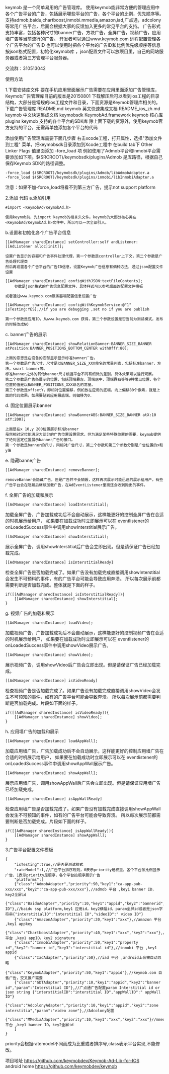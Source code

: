 keymob 是一个简单易用的广告管理库。
使用keymob能非常方便的管理应用中各个广告平台的广告，包括展示哪些平台的广告，各个平台的比例，优先顺序等。
支持admob,baidu,chartboost,inmobi.mmedia,amazon,iad,广点通，adcolony等常用广告平台，后面会根据大家的反馈加入更多的常见平台的支持。
广告形式支持丰富，包括各种尺寸的banner广告，方块广告，全屏广告，视频广告，应用墙广告等当前流行的广告。
开发者可以通过www.keymob.com 远程配置管理各个广告平台的广告ID
也可以使用时把各个平台的广告ID和比例优先级顺序等信息按json格式配置，初始化keymob库 ，json配置文件可以放项目里，自己的网站服务器或者第三方管理平台服务器。

交流群：310513042

使用方法

1.下载安装库文件
要在手机应用里面展示广告需要在应用里面添加广告管理库，Keymob广告管理库目前的版本是20150801 下载解压后可以看到ios工程的目录结构，大部分是常规的ios工程文件和目录，下面资源是Keymob管理库相关的。 下载广告管理库
README.md keymob 英文快速集成文档
README_ios_zh.md keymob 中文快速集成文档
keymobsdk
KeymobAd.framework keymob 核心库
plugins keymob 支持的各个平台的SDK库
除上面下载的资源外，使用keymob官方支持的平台，无需再单独添加各个平台的代码


添加使用广告管理库需要下面几步骤
右击xcode工程，打开属性，选择"添加文件到工程" 菜单，把keymobsdk目录添加到Xcode工程中
在build tab下 Other Linker Flags 值里面添加 -fore_load 项
例如使用了Admob平台和Inmobi平台需要添加如下项。$(SRCROOT)/keymobsdk/plugins/Admob 是库路径，根据自己保存Keymob SDK的路径调整。

	-force_load $(SRCROOT)/keymobsdk/plugins/Admob/libAdmobAdapter.a
	-force_load $(SRCROOT)/keymobsdk/plugins/inmobi/libInmobiAdapter.a

注意：如果不加-force_load将看不到第三方广告，提示not support platform


2.添加 代码
  a.添加引用

	#import <KeymobAd/KeymobAd.h>

    使用keymob前，先import keymob的相关头文件。keymob的大部分核心类在<KeymobAd/KeymobAd.h>文件中，所以可以一次全部引入。
  
 b.设置和初始化各个广告平台信息

	[[AdManager sharedInstance] setController:self andListener:[[AdListener alloc]init]];

	设置广告显示的容器和广告事件处理代理，第一个参数是controller上下文，第二个参数是广告处理代理类
	然后再设置各个广告平台的广告ID信息，设置Keymob广告信息有俩种方法，通过json配置文件设置

	[[AdManager sharedInstance] configWithJSON:textFileContents];
        参数是json格式的广告信息配置文件，具体样式可以参考后面的配置文件模板

	或者通过www.keymob.com服务器端配置信息设置广告

	[[AdManager sharedInstance] configWithKeymobService:@"1" isTesting:YES];//if you are debugging ,set no if you are publish 

	第一个参数是应用ID，从www.keymob.com 获得，第二个参数设置是否当前为测试模式，发布的时候改成NO

 c. banner广告的展示 

	[[AdManager sharedInstance] showRelationBanner:BANNER_SIZE_BANNER atPosition:BANNER_POSITIONS_BOTTOM_CENTER withOffY:80];

    上面的意思是在设备的底部显示显示标准banner广告。
    第一个参数是广告尺寸，尺寸是以BANNER_SIZE_XXX命名的常量列表，包括标准banner，方块，smart banner等。
    标准banner之外的其他banner尺寸根据平台不同有细微的差别，具体效果可以运行观察。
    第二个参数是广告条展示的位置，包括顶端靠左，顶端居中，顶端靠右等等9种常见位置，各个位置的值是以BANNER_POSITIONS_XXX命名的常量。
    第三个参数是offsetY，即相对位置偏移，例如放在应用的底端，向上偏移80个像素，就是上面的代码效果。如果要贴到应用最底端，则偏移为0.
 
 d. 固定位置展示banner
	
	[[AdManager sharedInstance] showBannerABS:BANNER_SIZE_BANNER atX:10 atY:200];

    上面是在x 10,y 200位置展示标准banner
    虽然相对定位能满足大部分的广告位置设置需求，但为满足某些特殊位置的需要，keymob提供了绝对固定位置展示banner广告的接口。
    第一个参数是banner的尺寸，同相对广告尺寸，第二个参数和第三个参数分别是广告位置的x和y值

 e. 隐藏banne广告
	
	[[AdManager sharedInstance] removeBanner];

    removeBanner会隐藏广告，但是广告并不会销毁，这样再次展示时能迅速的展示给用户。有些广告平台会在隐藏后继续加载广告，在AdEventListener里面还会收到抛出的事件。
    
 f. 全屏广告的加载和展示

	[[AdManager sharedInstance] loadInterstitial];

   加载全屏广告，广告加载成功后不会自动展示，这样能更好的控制全屏广告在合适的时机展示给用户，
   如果要在加载成功时立即展示可以在 eventlistener的 onLoadedSuccess事件中调用showInterstitial展示广告。

	[[AdManager sharedInstance] showInterstitial];

   展示全屏广告，调用showInterstitial后广告会立即出现。但是请保证广告已经加载完成。

	[[AdManager sharedInstance] isInterstitialReady]

   检查全屏广告是否加载完成了。如果广告没有加载完成直接调用showInterstitial会发生不可预料的事件，有的广告平台可能会导致应用奔溃。
   所以每次展示前都需要判断是否加载完成。整体就是下面的样子。

   	if([[AdManager sharedInstance] isInterstitialReady]){
		[[AdManager sharedInstance] showInterstitial];
	}

g. 视频广告的加载和展示

	[[AdManager sharedInstance] loadVideo];

   加载视频广告，广告加载成功后不会自动展示，这样能更好的控制视频广告在合适的时机展示给用户，
   如果要在加载成功时立即展示可以在 eventlistener的 onLoadedSuccess事件中调用showVideo展示广告。

	[[AdManager sharedInstance] showVideo];

   展示视频广告，调用showVideo后广告会立即出现。但是请保证广告已经加载完成。

	[[AdManager sharedInstance] isVideoReady]

   检查视频广告是否加载完成了。如果广告没有加载完成直接调用showVideo会发生不可预知的事件，如有的广告平台可能会导致奔溃。
   所以每次展示前都需要判断是否加载完成。片段如下面的样子。

   	if([[AdManager sharedInstance] isVideoReady]){
		[[AdManager sharedInstance] showVideo];
	}

h. 应用墙广告的加载和展示

	[[AdManager sharedInstance] loadAppWall];

   加载应用墙广告，广告加载成功后不会自动展示，这样能更好的控制应用墙广告在合适的时机展示给用户，
   如果要在加载成功时立即展示可以在 eventlistener的 onLoadedSuccess事件中调用showAppWall展示广告。

	[[AdManager sharedInstance] showAppWall];

   展示应用墙广告，调用showAppWall后广告会立即出现。但是请保证应用墙广告已经加载完成。

	[[AdManager sharedInstance] isAppWallReady]

   检查应用墙广告是否加载完成了。如果广告没有加载完成直接调用showAppWall会发生不可预知的事件，如有的广告平台可能会导致奔溃。
   所以每次展示前都需要判断是否加载完成。片段如下面的样子。

   	if([[AdManager sharedInstance] isAppWallReady]){
		[[AdManager sharedInstance] showAppWall];
	}


3.广告平台配置文件模板

	{
		"isTesting":true,//是否是测试模式
		"rateModel":1,//广告平台排序规则，0表示priority是权重，各个平台按比例显示广告，1表示priority是顺序，各个平台按顺序展示广告
		"platforms":[
		{"class":"AdmobAdapter","priority":90,"key1":"ca-app-pub-xxx/xxx","key2":"ca-app-pub-xxx/xxx"},//admob 平台 ,key1 banner ID，key2全屏id
		{"class":"BaiduAdapter","priority":10,"key1":"appid","key2":"bannerid","param":"Interstitial ID"},//baidu ssp platform,key1 应用id，key2横幅id，param全屏id或者是json字符串{"interstitialID":"interstitial ID","videoID":" video ID"}
		{"class":"AmazonAdapter","priority":20,"key1":"xxx"},//amazon 平台 ,key1 appkey
		{"class":"ChartboostAdapter","priority":40,"key1":"xxx","key2":"xxx"},//chartboost 平台 ,key1 appID，key2 signature 
		{"class":"InmobiAdapter","priority":50,"key1":"property id","key2":"banner id","key3":"interstitial id"},//inmobi 平台 ,key1 appid 
		{"class":"IadAdapter","priority":50},//iad 平台 ,android上会被自动忽略
		{"class":"KeymobAdapter","priority":50,"key1":"appid"},//keymob.com 自售广告，交叉推广需要
		{"class":"GDTAdapter","priority":10,"key1":"appid","key2":"banner id","param":"Interstitial ID"},//广点通广告配置param Interstitial id or json string {"interstitialID":"interstitial ID","appWallID":" appWall ID"}
		{"class":"AdcolonyAdapter","priority":10,"key1":"appid","key2":"zone interstitia","param":"video zone"},//Adcolony配置
		{"class":"MMediaAdapter","priority":10,"key1":"xxx","key2":"xxx"}//mmedia 平台 ,key1 banner ID，key2全屏id
		]
	}

priority会根据ratemodel不同而成为比重或者排序号,class表示平台实现,不能修改。


项目地址 https://github.com/keymobdev/Keymob-Ad-Lib-for-IOS <br/>
android home https://github.com/keymobdev/keymob